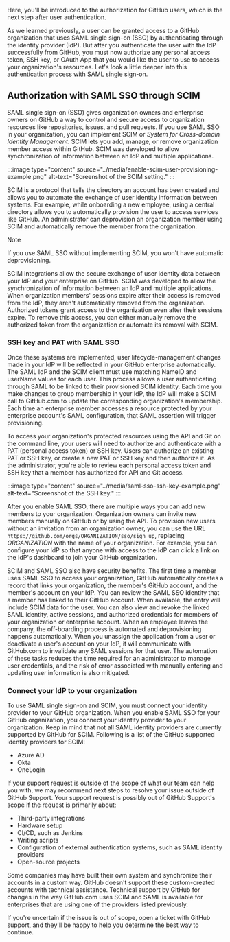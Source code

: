 Here, you'll be introduced to the authorization for GitHub users, which is the next step after user authentication.

As we learned previously, a user can be granted access to a GitHub organization that uses SAML single sign-on (SSO) by authenticating through the identity provider (IdP). But after you authenticate the user with the IdP successfully from GitHub, you must now authorize any personal access token, SSH key, or OAuth App that you would like the user to use to access your organization's resources. Let's look a little deeper into this authentication process with SAML single sign-on.

## Authorization with SAML SSO through SCIM

SAML single sign-on (SSO) gives organization owners and enterprise owners on GitHub a way to control and secure access to organization resources like repositories, issues, and pull requests. If you use SAML SSO in your organization, you can implement SCIM or *System for Cross-domain Identity Management*. SCIM lets you add, manage, or remove organization member access within GitHub. SCIM was developed to allow synchronization of information between an IdP and multiple applications.

:::image type="content" source="../media/enable-scim-user-provisioning-example.png" alt-text="Screenshot of the SCIM setting." :::

SCIM is a protocol that tells the directory an account has been created and allows you to automate the exchange of user identity information between systems. For example, while onboarding a new employee, using a central directory allows you to automatically provision the user to access services like GitHub. An administrator can deprovision an organization member using SCIM and automatically remove the member from the organization.

> [!NOTE]
> If you use SAML SSO without implementing SCIM, you won't have automatic deprovisioning.

SCIM integrations allow the secure exchange of user identity data between your IdP and your enterprise on GitHub. SCIM was developed to allow the synchronization of information between an IdP and multiple applications. When organization members' sessions expire after their access is removed from the IdP, they aren't automatically removed from the organization. Authorized tokens grant access to the organization even after their sessions expire. To remove this access, you can either manually remove the authorized token from the organization or automate its removal with SCIM.

### SSH key and PAT with SAML SSO

Once these systems are implemented, user lifecycle-management changes made in your IdP will be reflected in your GitHub enterprise automatically. The SAML IdP and the SCIM client must use matching NameID and userName values for each user. This process allows a user authenticating through SAML to be linked to their provisioned SCIM identity. Each time you make changes to group membership in your IdP, the IdP will make a SCIM call to GitHub.com to update the corresponding organization's membership. Each time an enterprise member accesses a resource protected by your enterprise account's SAML configuration, that SAML assertion will trigger provisioning.

To access your organization's protected resources using the API and Git on the command line, your users will need to authorize and authenticate with a PAT (personal access token) or SSH key. Users can authorize an existing PAT or SSH key, or create a new PAT or SSH key and then authorize it. As the administrator, you're able to review each personal access token and SSH key that a member has authorized for API and Git access.

:::image type="content" source="../media/saml-sso-ssh-key-example.png" alt-text="Screenshot of the SSH key." :::

After you enable SAML SSO, there are multiple ways you can add new members to your organization. Organization owners can invite new members manually on GitHub or by using the API. To provision new users without an invitation from an organization owner, you can use the URL `https://github.com/orgs/ORGANIZATION/sso/sign_up`, replacing *ORGANIZATION* with the name of your organization. For example, you can configure your IdP so that anyone with access to the IdP can click a link on the IdP's dashboard to join your GitHub organization.

SCIM and SAML SSO also have security benefits. The first time a member uses SAML SSO to access your organization, GitHub automatically creates a record that links your organization, the member's GitHub account, and the member's account on your IdP. You can review the SAML SSO identity that a member has linked to their GitHub account. When available, the entry will include SCIM data for the user. You can also view and revoke the linked SAML identity, active sessions, and authorized credentials for members of your organization or enterprise account. When an employee leaves the company, the off-boarding process is automated and deprovisioning happens automatically. When you unassign the application from a user or deactivate a user's account on your IdP, it will communicate with GitHub.com to invalidate any SAML sessions for that user. The automation of these tasks reduces the time required for an administrator to manage user credentials, and the risk of error associated with manually entering and updating user information is also mitigated.

### Connect your IdP to your organization

To use SAML single sign-on and SCIM, you must connect your identity provider to your GitHub organization. When you enable SAML SSO for your GitHub organization, you connect your identity provider to your organization. Keep in mind that not all SAML identity providers are currently supported by GitHub for SCIM. Following is a list of the GitHub supported identity providers for SCIM:

- Azure AD
- Okta
- OneLogin

If your support request is outside of the scope of what our team can help you with, we may recommend next steps to resolve your issue outside of GitHub Support. Your support request is possibly out of GitHub Support's scope if the request is primarily about:

- Third-party integrations
- Hardware setup
- CI/CD, such as Jenkins
- Writing scripts
- Configuration of external authentication systems, such as SAML identity providers
- Open-source projects

Some companies may have built their own system and synchronize their accounts in a custom way. GitHub doesn't support these custom-created accounts with technical assistance. Technical support by GitHub for changes in the way GitHub.com uses SCIM and SAML is available for enterprises that are using one of the providers listed previously.

If you're uncertain if the issue is out of scope, open a ticket with GitHub support, and they'll be happy to help you determine the best way to continue.
